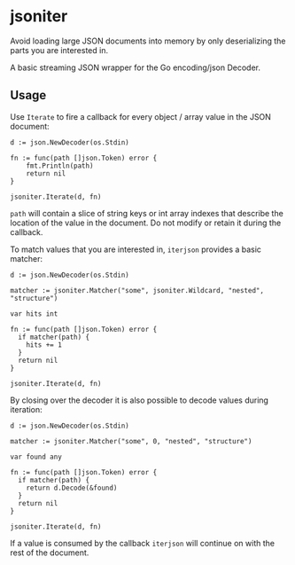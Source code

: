 # jsoniter

Avoid loading large JSON documents into memory by only deserializing the parts you are interested in.

A basic streaming JSON wrapper for the Go encoding/json Decoder.

## Usage

Use `Iterate` to fire a callback for every object / array value in the JSON document:

```golang
d := json.NewDecoder(os.Stdin)

fn := func(path []json.Token) error {
    fmt.Println(path)
    return nil
}

jsoniter.Iterate(d, fn)
```

`path` will contain a slice of string keys or int array indexes that describe the location of the value in the document. Do not modify or retain it during the callback.

To match values that you are interested in, `iterjson` provides a basic matcher:

```golang
d := json.NewDecoder(os.Stdin)

matcher := jsoniter.Matcher("some", jsoniter.Wildcard, "nested", "structure")

var hits int

fn := func(path []json.Token) error {
  if matcher(path) {
    hits += 1
  }
  return nil
}

jsoniter.Iterate(d, fn)
```

By closing over the decoder it is also possible to decode values during iteration:

```golang
d := json.NewDecoder(os.Stdin)

matcher := jsoniter.Matcher("some", 0, "nested", "structure")

var found any

fn := func(path []json.Token) error {
  if matcher(path) {
    return d.Decode(&found)
  }
  return nil
}

jsoniter.Iterate(d, fn)
```

If a value is consumed by the callback `iterjson` will continue on with the rest of the document.
